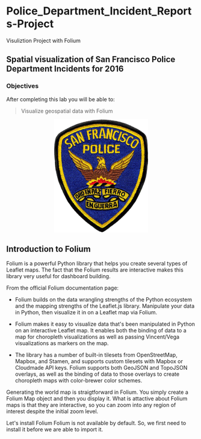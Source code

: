# Police_Department_Incident_Reports-Project
Visuliztion Project with Folium

## **Spatial visualization of San Francisco Police Department Incidents for 2016**

### Objectives

After completing this lab you will be able to:

>  Visualize geospatial data with Folium


<center>
<img src="Patch12.png" alt="" width="250px" height="300px">
</center>


## **Introduction to Folium**

Folium is a powerful Python library that helps you create several types of Leaflet maps. The fact that the Folium results are interactive makes this library very useful for dashboard building.

From the official Folium documentation page:

*   Folium builds on the data wrangling strengths of the Python ecosystem and the mapping strengths of the Leaflet.js library. Manipulate your data in Python, then visualize it in on a Leaflet map via Folium.

*   Folium makes it easy to visualize data that's been manipulated in Python on an interactive Leaflet map. It enables both the binding of data to a map for choropleth visualizations as well as passing Vincent/Vega visualizations as markers on the map.

*   The library has a number of built-in tilesets from OpenStreetMap, Mapbox, and Stamen, and supports custom tilesets with Mapbox or Cloudmade API keys. Folium supports both GeoJSON and TopoJSON overlays, as well as the binding of data to those overlays to create choropleth maps with color-brewer color schemes.

Generating the world map is straigtforward in Folium. You simply create a Folium Map object and then you display it. What is attactive about Folium maps is that they are interactive, so you can zoom into any region of interest despite the initial zoom level.

Let's install Folium
Folium is not available by default. So, we first need to install it before we are able to import it.
